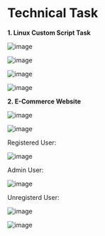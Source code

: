 # Technical Task

**1. Linux Custom Script Task**

![image](https://github.com/Yukta02207/XenonStack-Assignment/assets/155560248/51888a04-94ad-49b1-978b-9f124836632a)

![image](https://github.com/Yukta02207/XenonStack-Assignment/assets/155560248/4f78ffaf-c878-44e9-87f0-f1c0514f5599)

![image](https://github.com/Yukta02207/XenonStack-Assignment/assets/155560248/f26e235f-6451-49c6-a6c3-a3f934ebe1c8)

![image](https://github.com/Yukta02207/XenonStack-Assignment/assets/155560248/457e3a95-b7d6-4286-a9df-38217ea9284e)

**2. E-Commerce Website**

![image](https://github.com/Yukta02207/XenonStack-Assignment/assets/155560248/393ab546-8cae-4e47-9174-d6e3da31da84)

![image](https://github.com/Yukta02207/XenonStack-Assignment/assets/155560248/3a21fa66-22bc-40a0-8905-844807e4be70)

Registered User: 

![image](https://github.com/Yukta02207/XenonStack-Assignment/assets/155560248/a385c8f3-f7e8-44d9-8482-2186428054d8)

Admin User:

![image](https://github.com/Yukta02207/XenonStack-Assignment/assets/155560248/aa7a75cb-8685-4b5f-91a6-310ae56da022)

Unregisterd User:

![image](https://github.com/Yukta02207/XenonStack-Assignment/assets/155560248/8db29028-55c2-4922-a53c-0fc01e58f904)  

![image](https://github.com/Yukta02207/XenonStack-Assignment/assets/155560248/4bc0ac37-f969-4be2-99ca-9254ecac3d3d)

